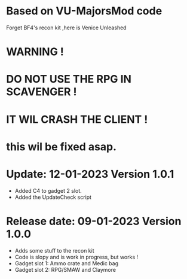 # Based on VU-MajorsMod code
Forget BF4's recon kit ,here is Venice Unleashed
# WARNING !
# DO NOT USE THE RPG IN SCAVENGER !
# IT WIL CRASH THE CLIENT !
# this wil be fixed asap.

# Update: 12-01-2023 Version 1.0.1
- Added C4 to gadget 2 slot.
- Added the UpdateCheck script

# Release date: 09-01-2023 Version 1.0.0
- Adds some stuff to the recon kit
- Code is slopy and is work in progress, but works !
- Gadget slot 1: Ammo crate and Medic bag
- Gadget slot 2: RPG/SMAW and Claymore
